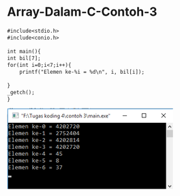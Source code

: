 # Array-Dalam-C-Contoh-3
    #include<stdio.h>
    #include<conio.h>

    int main(){
    int bil[7];
    for(int i=0;i<7;i++){
        printf("Elemen ke-%i = %d\n", i, bil[i]);

    }
    _getch();
    }
   ![img](https://raw.githubusercontent.com/BambangPriam/Array-Dalam-C-Contoh-3/master/Array%20Dalam%20C%20Contoh%203.png)

